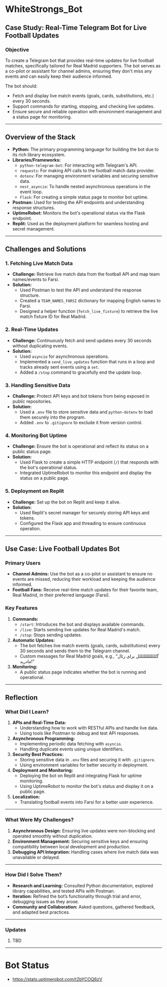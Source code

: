 # WhiteStrongs_Bot

## **Case Study: Real-Time Telegram Bot for Live Football Updates**

### **Objective**
To create a Telegram bot that provides real-time updates for live football matches, specifically tailored for Real Madrid supporters. The bot serves as a co-pilot or assistant for channel admins, ensuring they don't miss any events and can easily keep their audience informed.

The bot should:
- Fetch and display live match events (goals, cards, substitutions, etc.) every 30 seconds.
- Support commands for starting, stopping, and checking live updates.
- Ensure secure and reliable operation with environment management and a status page for monitoring.

---

## **Overview of the Stack**

- **Python:** The primary programming language for building the bot due to its rich library ecosystem.
- **Libraries/Frameworks:**
  - `python-telegram-bot`: For interacting with Telegram's API.
  - `requests`: For making API calls to the football match data provider.
  - `dotenv`: For managing environment variables and securing sensitive data.
  - `nest_asyncio`: To handle nested asynchronous operations in the event loop.
  - `Flask`: For creating a simple status page to monitor bot uptime.
- **Postman:** Used for testing the API endpoints and understanding response structures.
- **UptimeRobot:** Monitors the bot's operational status via the Flask endpoint.
- **Replit:** Used as the deployment platform for seamless hosting and secret management.

---

## **Challenges and Solutions**

### **1. Fetching Live Match Data**
- **Challenge:** Retrieve live match data from the football API and map team names/events to Farsi.
- **Solution:**
  - Used Postman to test the API and understand the response structure.
  - Created a `TEAM_NAMES_FARSI` dictionary for mapping English names to Farsi.
  - Designed a helper function (`fetch_live_fixture`) to retrieve the live match fixture ID for Real Madrid.

### **2. Real-Time Updates**
- **Challenge:** Continuously fetch and send updates every 30 seconds without duplicating events.
- **Solution:**
  - Used `asyncio` for asynchronous operations.
  - Implemented a `send_live_updates` function that runs in a loop and tracks already sent events using a `set`.
  - Added a `/stop` command to gracefully end the update loop.

### **3. Handling Sensitive Data**
- **Challenge:** Protect API keys and bot tokens from being exposed in public repositories.
- **Solution:**
  - Used a `.env` file to store sensitive data and `python-dotenv` to load them securely into the program.
  - Added `.env` to `.gitignore` to exclude it from version control.

### **4. Monitoring Bot Uptime**
- **Challenge:** Ensure the bot is operational and reflect its status on a public status page.
- **Solution:**
  - Used Flask to create a simple HTTP endpoint (`/`) that responds with the bot's operational status.
  - Integrated UptimeRobot to monitor this endpoint and display the status on a public page.

### **5. Deployment on Replit**
- **Challenge:** Set up the bot on Replit and keep it alive.
- **Solution:**
  - Used Replit's secret manager for securely storing API keys and tokens.
  - Configured the Flask app and threading to ensure continuous operation.

---

## **Use Case: Live Football Updates Bot**

### **Primary Users**
- **Channel Admins:** Use the bot as a co-pilot or assistant to ensure no events are missed, reducing their workload and keeping the audience informed.
- **Football Fans:** Receive real-time match updates for their favorite team, Real Madrid, in their preferred language (Farsi).

### **Key Features**
1. **Commands:**
   - `/start`: Introduces the bot and displays available commands.
   - `/live`: Starts sending live updates for Real Madrid's match.
   - `/stop`: Stops sending updates.
2. **Automatic Updates:**
   - The bot fetches live match events (goals, cards, substitutions) every 30 seconds and sends them to the Telegram channel.
   - Custom messages for Real Madrid goals, e.g., “گللللللللللللل برای رئال مادرید!”
3. **Monitoring:**
   - A public status page indicates whether the bot is running and operational.

---

## **Reflection**

### **What Did I Learn?**
1. **APIs and Real-Time Data:**
   - Understanding how to work with RESTful APIs and handle live data.
   - Using tools like Postman to debug and test API responses.
2. **Asynchronous Programming:**
   - Implementing periodic data fetching with `asyncio`.
   - Handling duplicate events using unique identifiers.
3. **Security Best Practices:**
   - Storing sensitive data in `.env` files and securing it with `.gitignore`.
   - Using environment variables for better security in deployment.
4. **Deployment and Monitoring:**
   - Deploying the bot on Replit and integrating Flask for uptime monitoring.
   - Using UptimeRobot to monitor the bot's status and display it on a public page.
5. **Localization:**
   - Translating football events into Farsi for a better user experience.

---

### **What Were My Challenges?**
1. **Asynchronous Design:** Ensuring live updates were non-blocking and operated smoothly without duplication.
2. **Environment Management:** Securing sensitive keys and ensuring compatibility between local development and production.
3. **Debugging API Integration:** Handling cases where live match data was unavailable or delayed.

---

### **How Did I Solve Them?**
- **Research and Learning:** Consulted Python documentation, explored library capabilities, and tested APIs with Postman.
- **Iteration:** Refined the bot’s functionality through trial and error, debugging issues as they arose.
- **Community and Collaboration:** Asked questions, gathered feedback, and adapted best practices.

---

### **Updates**
1. TBD

---
# Bot Status
- https://stats.uptimerobot.com/t2bYCOQ6zV